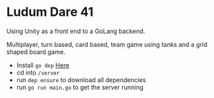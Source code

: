 # Ludum Dare 41

Using Unity as a front end to a GoLang backend.

Multiplayer, turn based, card based, team game using tanks and a grid shaped board game.

- Install `go dep` [Here](https://github.com/tools/godep)
- cd into `/server`
- run `dep ensure` to download all dependencies
- run `go run main.go` to get the server running
